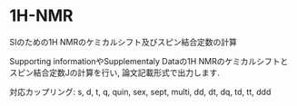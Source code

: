 # 1H-NMR
SIのための1H NMRのケミカルシフト及びスピン結合定数の計算

Supporting informationやSupplementaly Dataの1H NMRのケミカルシフトとスピン結合定数Jの計算を行い,
論文記載形式で出力します.

対応カップリング: s, d, t, q, quin, sex, sept, multi, dd, dt, dq, td, tt, ddd
